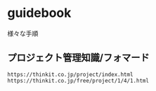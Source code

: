 # guidebook
様々な手順

## プロジェクト管理知識/フォマード
```
https://thinkit.co.jp/project/index.html
https://thinkit.co.jp/free/project/1/4/1.html
```
